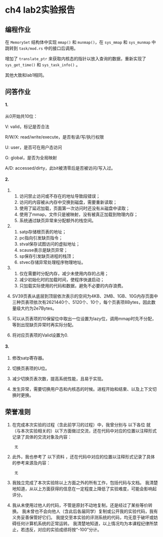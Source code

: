 # ch4 lab2实验报告

## 编程作业

在 `MemorySet` 结构体中实现 `mmap()` 和 `munmap()`，在 `sys_mmap` 和 `sys_munmap` 中跳转到 `task/mod.rs` 中的接口后调用。

增加了 `translate_ptr` 来获取内核态的指针以放入查询的数据，重新实现了 `sys_get_time()` 和 `sys_task_info()` 。

其他大致和lab1相同。

## 问答作业

#### 1.

从0开始共10位：

V: valid，标记是否合法

R/W/X: read/write/execute，是否有读/写/执行权限

U: user，是否可在用户态访问

G: global，是否为全局映射

A/D: accessed/dirty，此bit被清零后是否被访问/写入过。

#### 2.

1. 
   1) 访问禁止访问或不存在的地址导致段错误；
   2) 访问的内容被从内存中交换到磁盘，需要重新读取；
   3) 使用了延迟加载，页面第一次访问时还没有从磁盘中读取；
   4) 使用了mmap，文件只是被映射，没有被真正加载到物理内存；
   5) 系统通过缺页异常来分配额外的栈空间。

2. 
   1) satp存储根页表的地址；
   2) pc指向引发缺页指令；
   3) stval保存试图访问的虚拟地址；
   4) scause表示是缺页异常；
   5) sp保存引发缺页进程的栈顶；
   6) stvec存储异常处理程序物理地址。

3. 
   1) 仅在需要时分配内存，减少未使用内存的占用；
   2) 减少初始化时的加载时间，使程序快速启动；
   3) 只加载实际使用的代码和数据，避免不必要的内存浪费。

4. SV39页表从底层到顶层依次表示的空间为4KB、2MB、1GB、10G内存页面中三种页表项依次有2621440个、5120个、10个，每个页表项8Bytes，因此数量级大约为2e7Bytes。

5. 可以从页表项的10保留位中取出一位设置为lazy位，调用mmap时先不分配，等到出现缺页异常时再实际分配。

6. 将对应页表项的Valid设置为0.

#### 3.

1. 修改satp寄存器。

2. 切换页表项的U位。

3. 减少切换页表次数，提高系统性能，且易于实现。

4. 发生异常，需要切换用户态和内核态的时候。进程开始和结束、以及上下文切换时更换。

## 荣誉准则



1. 在完成本次实验的过程（含此前学习的过程）中，我曾分别与 以下各位 就（与本次实验相关的）以下方面做过交流，还在代码中对应的位置以注释形式记录了具体的交流对象及内容：

        无

2. 此外，我也参考了 以下资料 ，还在代码中对应的位置以注释形式记录了具体的参考来源及内容：

        无

3. 我独立完成了本次实验除以上方面之外的所有工作，包括代码与文档。 我清楚地知道，从以上方面获得的信息在一定程度上降低了实验难度，可能会影响起评分。

4. 我从未使用过他人的代码，不管是原封不动地复制，还是经过了某些等价转换。 我未曾也不会向他人（含此后各届同学）复制或公开我的实验代码，我有义务妥善保管好它们。 我提交至本实验的评测系统的代码，均无意于破坏或妨碍任何计算机系统的正常运转。 我清楚地知道，以上情况均为本课程纪律所禁止，若违反，对应的实验成绩将按“-100”分计。